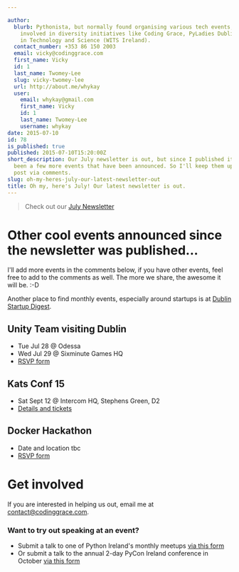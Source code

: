 ```yaml
---

author:
  blurb: Pythonista, but normally found organising various tech events, and now heavily
    involved in diversity initiatives like Coding Grace, PyLadies Dublin, and Women
    in Technology and Science (WITS Ireland).
  contact_number: +353 86 150 2003
  email: vicky@codinggrace.com
  first_name: Vicky
  id: 1
  last_name: Twomey-Lee
  slug: vicky-twomey-lee
  url: http://about.me/whykay
  user:
    email: whykay@gmail.com
    first_name: Vicky
    id: 1
    last_name: Twomey-Lee
    username: whykay
date: 2015-07-10
id: 78
is_published: true
published: 2015-07-10T15:20:00Z
short_description: Our July newsletter is out, but since I published it, there has
  been a few more events that have been announced. So I'll keep them updated on this
  post via comments.
slug: oh-my-heres-july-our-latest-newsletter-out
title: Oh my, here's July! Our latest newsletter is out.
---
```


> Check out our [July Newsletter](http://eepurl.com/bsitBT) 

# Other cool events announced since the newsletter was published...
I'll add more events in the comments below, if you have other events, feel free to add to the comments as well. The more we share, the awesome it will be. :-D

Another place to find monthly events, especially around startups is at [Dublin Startup Digest](https://www.startupdigest.com/digests/dublin).

## Unity Team visiting Dublin
* Tue Jul 28 @ Odessa
* Wed Jul 29 @ Sixminute Games HQ
* [RSVP form](https://docs.google.com/forms/d/15lSj5ySsxhWsk3qQV-2VtnL7AtT2wQglGHAXolz-XK0/viewform)

## Kats Conf 15 
* Sat Sept 12 @ Intercom HQ, Stephens Green, D2
* [Details and tickets](http://functionalkats.com/)

## Docker Hackathon
* Date and location tbc
* [RSVP form](https://docs.google.com/forms/d/19bxYC_sczhmdoSK1z0EVCzFQxIgxS134IaHtBkyIX6c/viewform?c=0&w=1)

# Get involved
If you are interested in helping us out, email me at <a href="mailto:contact@codinggrace.com">contact@codinggrace.com</a>.

### Want to try out speaking at an event?
* Submit a talk to one of Python Ireland's monthly meetups [via this form](http://bit.ly/pyie-cfp-2015)
* Or submit a talk to the annual 2-day PyCon Ireland conference in October [via this form](http://python.ie/pycon-2015/call-proposals/)

